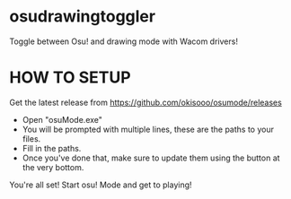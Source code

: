 # osudrawingtoggler
 Toggle between Osu! and drawing mode with Wacom drivers!


# HOW TO SETUP

Get the latest release from https://github.com/okisooo/osumode/releases

- Open "osuMode.exe"
- You will be prompted with multiple lines, these are the paths to your files.
- Fill in the paths.
- Once you've done that, make sure to update them using the button at the very bottom.

You're all set! Start osu! Mode and get to playing!

